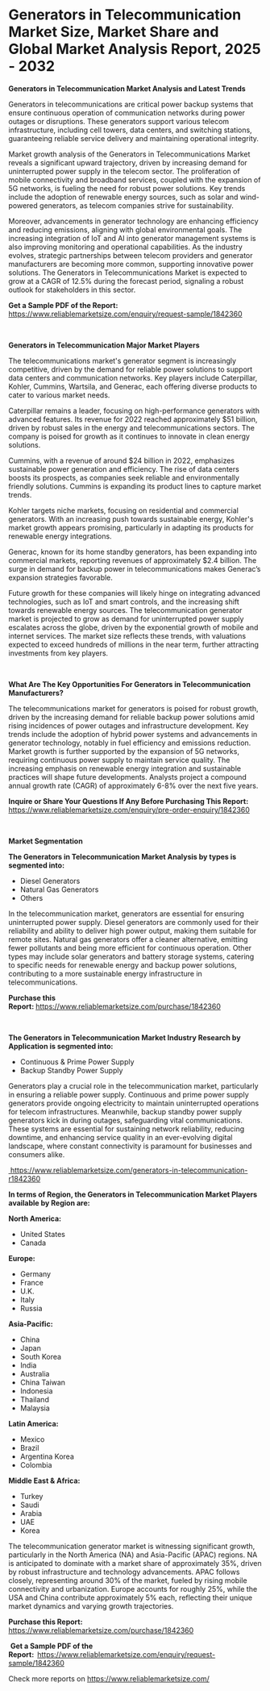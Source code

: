 <p><h1>Generators in Telecommunication Market Size, Market Share and Global Market Analysis Report, 2025 - 2032</h1></p><p><strong>Generators in Telecommunication Market Analysis and Latest Trends</strong></p>
<p><p>Generators in telecommunications are critical power backup systems that ensure continuous operation of communication networks during power outages or disruptions. These generators support various telecom infrastructure, including cell towers, data centers, and switching stations, guaranteeing reliable service delivery and maintaining operational integrity.</p><p>Market growth analysis of the Generators in Telecommunications Market reveals a significant upward trajectory, driven by increasing demand for uninterrupted power supply in the telecom sector. The proliferation of mobile connectivity and broadband services, coupled with the expansion of 5G networks, is fueling the need for robust power solutions. Key trends include the adoption of renewable energy sources, such as solar and wind-powered generators, as telecom companies strive for sustainability. </p><p>Moreover, advancements in generator technology are enhancing efficiency and reducing emissions, aligning with global environmental goals. The increasing integration of IoT and AI into generator management systems is also improving monitoring and operational capabilities. As the industry evolves, strategic partnerships between telecom providers and generator manufacturers are becoming more common, supporting innovative power solutions. The Generators in Telecommunications Market is expected to grow at a CAGR of 12.5% during the forecast period, signaling a robust outlook for stakeholders in this sector.</p></p>
<p><strong>Get a Sample PDF of the Report:&nbsp;</strong> <a href="https://www.reliablemarketsize.com/enquiry/request-sample/1842360?utm_campaign=3166&utm_medium=2&utm_source=Github&utm_content=ia&utm_term=26032025&utm_id=generators-in-telecommunication">https://www.reliablemarketsize.com/enquiry/request-sample/1842360</a></p>
<p>&nbsp;</p>
<p><strong>Generators in Telecommunication Major Market Players</strong></p>
<p><p>The telecommunications market's generator segment is increasingly competitive, driven by the demand for reliable power solutions to support data centers and communication networks. Key players include Caterpillar, Kohler, Cummins, Wartsila, and Generac, each offering diverse products to cater to various market needs.</p><p>Caterpillar remains a leader, focusing on high-performance generators with advanced features. Its revenue for 2022 reached approximately $51 billion, driven by robust sales in the energy and telecommunications sectors. The company is poised for growth as it continues to innovate in clean energy solutions.</p><p>Cummins, with a revenue of around $24 billion in 2022, emphasizes sustainable power generation and efficiency. The rise of data centers boosts its prospects, as companies seek reliable and environmentally friendly solutions. Cummins is expanding its product lines to capture market trends.</p><p>Kohler targets niche markets, focusing on residential and commercial generators. With an increasing push towards sustainable energy, Kohler's market growth appears promising, particularly in adapting its products for renewable energy integrations.</p><p>Generac, known for its home standby generators, has been expanding into commercial markets, reporting revenues of approximately $2.4 billion. The surge in demand for backup power in telecommunications makes Generac’s expansion strategies favorable.</p><p>Future growth for these companies will likely hinge on integrating advanced technologies, such as IoT and smart controls, and the increasing shift towards renewable energy sources. The telecommunication generator market is projected to grow as demand for uninterrupted power supply escalates across the globe, driven by the exponential growth of mobile and internet services. The market size reflects these trends, with valuations expected to exceed hundreds of millions in the near term, further attracting investments from key players.</p></p>
<p>&nbsp;</p>
<p><strong>What Are The Key Opportunities For Generators in Telecommunication Manufacturers?</strong></p>
<p><p>The telecommunications market for generators is poised for robust growth, driven by the increasing demand for reliable backup power solutions amid rising incidences of power outages and infrastructure development. Key trends include the adoption of hybrid power systems and advancements in generator technology, notably in fuel efficiency and emissions reduction. Market growth is further supported by the expansion of 5G networks, requiring continuous power supply to maintain service quality. The increasing emphasis on renewable energy integration and sustainable practices will shape future developments. Analysts project a compound annual growth rate (CAGR) of approximately 6-8% over the next five years.</p></p>
<p><strong>Inquire or Share Your Questions If Any Before Purchasing This Report:</strong> <a href="https://www.reliablemarketsize.com/enquiry/pre-order-enquiry/1842360?utm_campaign=3166&utm_medium=2&utm_source=Github&utm_content=ia&utm_term=26032025&utm_id=generators-in-telecommunication">https://www.reliablemarketsize.com/enquiry/pre-order-enquiry/1842360</a></p>
<p>&nbsp;</p>
<p><strong>Market Segmentation</strong></p>
<p><strong>The Generators in Telecommunication Market Analysis by types is segmented into:</strong></p>
<p><ul><li>Diesel Generators</li><li>Natural Gas Generators</li><li>Others</li></ul></p>
<p><p>In the telecommunication market, generators are essential for ensuring uninterrupted power supply. Diesel generators are commonly used for their reliability and ability to deliver high power output, making them suitable for remote sites. Natural gas generators offer a cleaner alternative, emitting fewer pollutants and being more efficient for continuous operation. Other types may include solar generators and battery storage systems, catering to specific needs for renewable energy and backup power solutions, contributing to a more sustainable energy infrastructure in telecommunications.</p></p>
<p><strong>Purchase this Report:&nbsp;</strong><a href="https://www.reliablemarketsize.com/purchase/1842360?utm_campaign=3166&utm_medium=2&utm_source=Github&utm_content=ia&utm_term=26032025&utm_id=generators-in-telecommunication">https://www.reliablemarketsize.com/purchase/1842360</a></p>
<p>&nbsp;</p>
<p><strong>The Generators in Telecommunication Market Industry Research by Application is segmented into:</strong></p>
<p><ul><li>Continuous & Prime Power Supply</li><li>Backup Standby Power Supply</li></ul></p>
<p><p>Generators play a crucial role in the telecommunication market, particularly in ensuring a reliable power supply. Continuous and prime power supply generators provide ongoing electricity to maintain uninterrupted operations for telecom infrastructures. Meanwhile, backup standby power supply generators kick in during outages, safeguarding vital communications. These systems are essential for sustaining network reliability, reducing downtime, and enhancing service quality in an ever-evolving digital landscape, where constant connectivity is paramount for businesses and consumers alike.</p></p>
<p><a href="https://www.reliablemarketsize.com/generators-in-telecommunication-r1842360?utm_campaign=3166&utm_medium=2&utm_source=Github&utm_content=ia&utm_term=26032025&utm_id=generators-in-telecommunication">&nbsp;https://www.reliablemarketsize.com/generators-in-telecommunication-r1842360</a></p>
<p><strong>In terms of Region, the Generators in Telecommunication Market Players available by Region are:</strong></p>
<p>
    <p> <strong> North America: </strong>
        <ul>
            <li>United States</li>
            <li>Canada</li>
        </ul>
        </p> 
    <p> <strong> Europe: </strong>
        <ul>
            <li>Germany</li>
            <li>France</li>
            <li>U.K.</li>
            <li>Italy</li>
            <li>Russia</li>
        </ul>
        </p> 
    <p> <strong> Asia-Pacific: </strong>
        <ul>
            <li>China</li>
            <li>Japan</li>
            <li>South Korea</li>
            <li>India</li>
            <li>Australia</li>
            <li>China Taiwan</li>
            <li>Indonesia</li>
            <li>Thailand</li>
            <li>Malaysia</li>
        </ul>
        </p> 
    <p> <strong> Latin America: </strong>
        <ul>
            <li>Mexico</li>
            <li>Brazil</li>
            <li>Argentina Korea</li>
            <li>Colombia</li>
        </ul>
        </p> 
    <p> <strong> Middle East & Africa: </strong>
        <ul>
            <li>Turkey</li>
            <li>Saudi</li>
            <li>Arabia</li>
            <li>UAE</li>
            <li>Korea</li>
        </ul>
    </p>
    </p>
<p><p>The telecommunication generator market is witnessing significant growth, particularly in the North America (NA) and Asia-Pacific (APAC) regions. NA is anticipated to dominate with a market share of approximately 35%, driven by robust infrastructure and technology advancements. APAC follows closely, representing around 30% of the market, fueled by rising mobile connectivity and urbanization. Europe accounts for roughly 25%, while the USA and China contribute approximately 5% each, reflecting their unique market dynamics and varying growth trajectories.</p></p>
<p><strong>Purchase this Report: </strong><a href="https://www.reliablemarketsize.com/purchase/1842360?utm_campaign=3166&utm_medium=2&utm_source=Github&utm_content=ia&utm_term=26032025&utm_id=generators-in-telecommunication">https://www.reliablemarketsize.com/purchase/1842360</a></p>
<p>&nbsp;<strong>Get a Sample PDF of the Report:&nbsp;&nbsp;</strong><a href="https://www.reliablemarketsize.com/enquiry/request-sample/1842360?utm_campaign=3166&utm_medium=2&utm_source=Github&utm_content=ia&utm_term=26032025&utm_id=generators-in-telecommunication">https://www.reliablemarketsize.com/enquiry/request-sample/1842360</a></p>
<p><strong></strong></p>
<p>Check more reports on <a href="https://www.reliablemarketsize.com/?utm_campaign=3166&utm_medium=2&utm_source=Github&utm_content=ia&utm_term=26032025&utm_id=generators-in-telecommunication">https://www.reliablemarketsize.com/</a></p>
